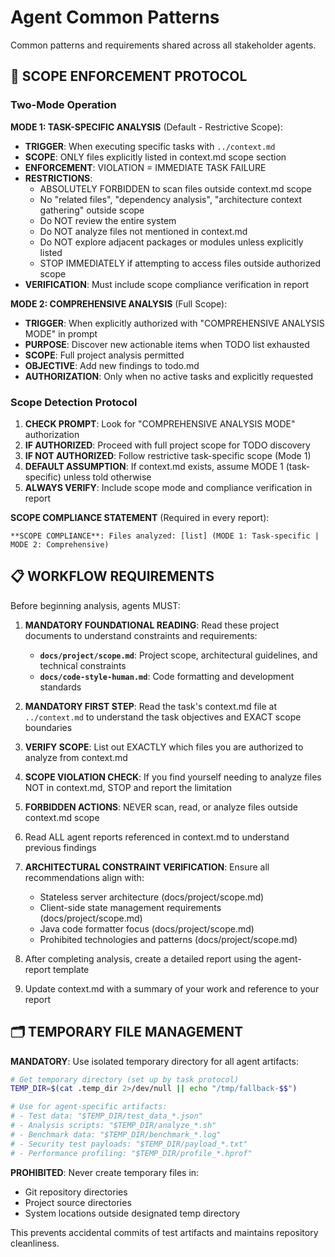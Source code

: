 # Agent Common Patterns

Common patterns and requirements shared across all stakeholder agents.

## 🚨 SCOPE ENFORCEMENT PROTOCOL

### Two-Mode Operation

**MODE 1: TASK-SPECIFIC ANALYSIS** (Default - Restrictive Scope):
- **TRIGGER**: When executing specific tasks with `../context.md`
- **SCOPE**: ONLY files explicitly listed in context.md scope section
- **ENFORCEMENT**: VIOLATION = IMMEDIATE TASK FAILURE
- **RESTRICTIONS**:
  - ABSOLUTELY FORBIDDEN to scan files outside context.md scope
  - No "related files", "dependency analysis", "architecture context gathering" outside scope
  - Do NOT review the entire system
  - Do NOT analyze files not mentioned in context.md
  - Do NOT explore adjacent packages or modules unless explicitly listed
  - STOP IMMEDIATELY if attempting to access files outside authorized scope
- **VERIFICATION**: Must include scope compliance verification in report

**MODE 2: COMPREHENSIVE ANALYSIS** (Full Scope):
- **TRIGGER**: When explicitly authorized with "COMPREHENSIVE ANALYSIS MODE" in prompt
- **PURPOSE**: Discover new actionable items when TODO list exhausted
- **SCOPE**: Full project analysis permitted
- **OBJECTIVE**: Add new findings to todo.md
- **AUTHORIZATION**: Only when no active tasks and explicitly requested

### Scope Detection Protocol

1. **CHECK PROMPT**: Look for "COMPREHENSIVE ANALYSIS MODE" authorization
2. **IF AUTHORIZED**: Proceed with full project scope for TODO discovery
3. **IF NOT AUTHORIZED**: Follow restrictive task-specific scope (Mode 1)
4. **DEFAULT ASSUMPTION**: If context.md exists, assume MODE 1 (task-specific) unless told otherwise
5. **ALWAYS VERIFY**: Include scope mode and compliance verification in report

**SCOPE COMPLIANCE STATEMENT** (Required in every report):
```
**SCOPE COMPLIANCE**: Files analyzed: [list] (MODE 1: Task-specific | MODE 2: Comprehensive)
```

## 📋 WORKFLOW REQUIREMENTS

Before beginning analysis, agents MUST:

1. **MANDATORY FOUNDATIONAL READING**: Read these project documents to understand constraints and requirements:
   - **`docs/project/scope.md`**: Project scope, architectural guidelines, and technical constraints
   - **`docs/code-style-human.md`**: Code formatting and development standards

2. **MANDATORY FIRST STEP**: Read the task's context.md file at `../context.md` to understand the task objectives and EXACT scope boundaries

3. **VERIFY SCOPE**: List out EXACTLY which files you are authorized to analyze from context.md

4. **SCOPE VIOLATION CHECK**: If you find yourself needing to analyze files NOT in context.md, STOP and report the limitation

5. **FORBIDDEN ACTIONS**: NEVER scan, read, or analyze files outside context.md scope

6. Read ALL agent reports referenced in context.md to understand previous findings

7. **ARCHITECTURAL CONSTRAINT VERIFICATION**: Ensure all recommendations align with:
   - Stateless server architecture (docs/project/scope.md)
   - Client-side state management requirements (docs/project/scope.md)
   - Java code formatter focus (docs/project/scope.md)
   - Prohibited technologies and patterns (docs/project/scope.md)

8. After completing analysis, create a detailed report using the agent-report template

9. Update context.md with a summary of your work and reference to your report

## 🗂️ TEMPORARY FILE MANAGEMENT

**MANDATORY**: Use isolated temporary directory for all agent artifacts:

```bash
# Get temporary directory (set up by task protocol)
TEMP_DIR=$(cat .temp_dir 2>/dev/null || echo "/tmp/fallback-$$")

# Use for agent-specific artifacts:
# - Test data: "$TEMP_DIR/test_data_*.json"
# - Analysis scripts: "$TEMP_DIR/analyze_*.sh"
# - Benchmark data: "$TEMP_DIR/benchmark_*.log"
# - Security test payloads: "$TEMP_DIR/payload_*.txt"
# - Performance profiling: "$TEMP_DIR/profile_*.hprof"
```

**PROHIBITED**: Never create temporary files in:
- Git repository directories
- Project source directories
- System locations outside designated temp directory

This prevents accidental commits of test artifacts and maintains repository cleanliness.
